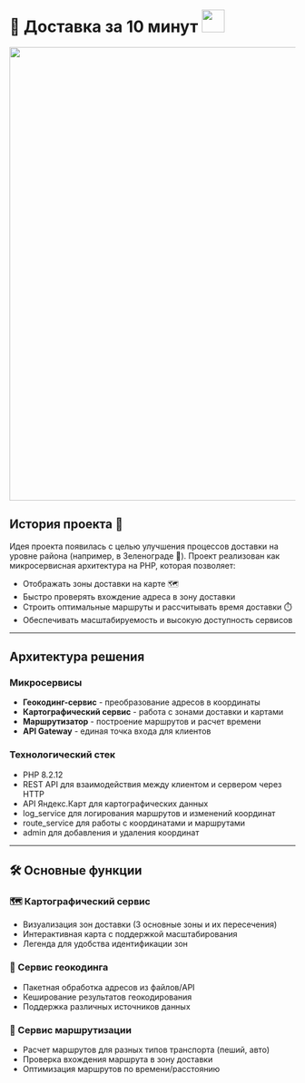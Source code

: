 # 🚀 Доставка за 10 минут <img src="https://media.tenor.com/yWSRmymbu5oAAAAC/delivery-fast.gif" width="40">

<div align="center">
  <img src="https://github.com/user-attachments/assets/c3d81e57-c819-4643-867c-86725eb3de03" width="800">
</div>

## История проекта 📖

Идея проекта появилась с целью улучшения процессов доставки на уровне района (например, в Зеленограде 🌆). Проект реализован как микросервисная архитектура на PHP, которая позволяет:

- Отображать зоны доставки на карте 🗺️
- Быстро проверять вхождение адреса в зону доставки
- Строить оптимальные маршруты и рассчитывать время доставки ⏱️
- Обеспечивать масштабируемость и высокую доступность сервисов

---

## Архитектура решения

### Микросервисы
- **Геокодинг-сервис** - преобразование адресов в координаты
- **Картографический сервис** - работа с зонами доставки и картами
- **Маршрутизатор** - построение маршрутов и расчет времени
- **API Gateway** - единая точка входа для клиентов

### Технологический стек
- PHP 8.2.12
- REST API для взаимодействия между клиентом и сервером через HTTP
- API Яндекс.Карт для картографических данных
- log_service для логирования маршрутов и изменений координат
- route_service для работы с координатами и маршрутами
- admin для добавления и удаления координат

---

## 🛠️ Основные функции

### 🗺️ Картографический сервис
- Визуализация зон доставки (3 основные зоны и их пересечения)
- Интерактивная карта с поддержкой масштабирования
- Легенда для удобства идентификации зон

### 📌 Сервис геокодинга
- Пакетная обработка адресов из файлов/API
- Кеширование результатов геокодирования
- Поддержка различных источников данных

### 🚗 Сервис маршрутизации
- Расчет маршрутов для разных типов транспорта (пеший, авто)
- Проверка вхождения маршрута в зону доставки
- Оптимизация маршрутов по времени/расстоянию
